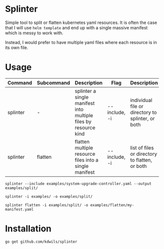 # Splinter

Simple tool to split or flatten kubernetes yaml resources. It is often the case that I will use `helm template` and end up with a single massive manifest which is messy to work with. 

Instead, I would prefer to have multiple yaml files where each resource is in its own file.

# Usage
| Command | Subcommand | Description | Flag | Description | Flag | Description |  
| --- | ----------- | --- | --- | --- | --- | --- |
| splinter | - | splinter a single manifest into multiple files by resource kind | --include, -i | individual file or directory to splinter, or both  | --output, -o | directory to output manifests to |
| splinter | flatten | flatten multiple resource files into a single manifest | --include, -i | list of files or directory to flatten, or both | --output, -i | path & filename to output manifest to |

`splinter --include examples/system-upgrade-controller.yaml --output examples/split/`

`splinter -i examples/ -o examples/split/`

`splinter flatten -i examples/split/ -o examples/flatten/my-manifest.yaml`

# Installation

`go get github.com/kdwils/splinter`